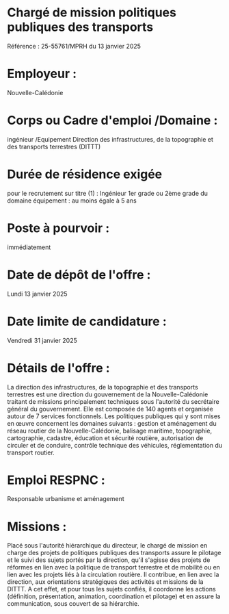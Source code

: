 # Chargé de mission politiques publiques des transports

Référence : 25-55761/MPRH du 13 janvier 2025

# Employeur :

Nouvelle-Calédonie

# Corps ou Cadre d'emploi /Domaine :

ingénieur /Equipement Direction des infrastructures, de la topographie et des transports terrestres (DITTT)

# Durée de résidence exigée

pour le recrutement sur titre (1) : Ingénieur 1er grade ou 2ème grade du domaine équipement : au moins égale à 5 ans

# Poste à pourvoir :

immédiatement

# Date de dépôt de l'offre :

Lundi 13 janvier 2025

# Date limite de candidature :

Vendredi 31 janvier 2025

# Détails de l'offre :

La direction des infrastructures, de la topographie et des transports terrestres est une direction du gouvernement de la Nouvelle-Calédonie traitant de missions principalement techniques sous l'autorité du secrétaire général du gouvernement. Elle est composée de 140 agents et organisée autour de 7 services fonctionnels. Les politiques publiques qui y sont mises en œuvre concernent les domaines suivants : gestion et aménagement du réseau routier de la Nouvelle-Calédonie, balisage maritime, topographie, cartographie, cadastre, éducation et sécurité routière, autorisation de circuler et de conduire, contrôle technique des véhicules, réglementation du transport routier.

# Emploi RESPNC :

Responsable urbanisme et aménagement

# Missions :

Placé sous l'autorité hiérarchique du directeur, le chargé de mission en charge des projets de politiques publiques des transports assure le pilotage et le suivi des sujets portés par la direction, qu'il s'agisse des projets de réformes en lien avec la politique de transport terrestre et de mobilité ou en lien avec les projets liés à la circulation routière. Il contribue, en lien avec la direction, aux orientations stratégiques des activités et missions de la DITTT. A cet effet, et pour tous les sujets confiés, il coordonne les actions (définition, présentation, animation, coordination et pilotage) et en assure la communication, sous couvert de sa hiérarchie.